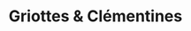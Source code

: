 ---
title: "Griottes & Clémentines"
url: /la-chapelle-saint-mesmin/griottes-und-clementines/
shop: Allgemein
---